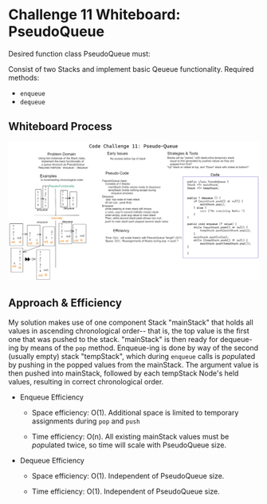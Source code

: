 # Challenge 11 Whiteboard: PseudoQueue

Desired function class PseudoQueue must:

Consist of two Stacks and implement basic Qeueue functionality.
Required methods:
* `enqueue`
* `dequeue`

## Whiteboard Process

![challenge-11-whiteboard](./java-code-challenge-11-whiteboard.png)

## Approach & Efficiency

My solution makes use of one component Stack "mainStack" that holds all values in ascending chronological order-- that is, the top value is the first one that was pushed to the stack.
"mainStack" is then ready for dequeue-ing by means of the `pop` method.
Enqueue-ing is done by way of the second (usually empty) stack "tempStack", which during `enqueue` calls is *pop*ulated by pushing in the popped values from the mainStack. The argument value is then pushed into mainStack, followed by each tempStack Node's held values, resulting in correct chronological order.

* Enqueue Efficiency
  * Space efficiency: O(1). Additional space is limited to temporary assignments during `pop` and `push`

  * Time efficiency: O(n). All existing mainStack values must be *pop*ulated twice, so time will scale with PseudoQueue size.

* Dequeue Efficiency
  * Space efficiency: O(1). Independent of PseudoQueue size.

  * Time efficiency: O(1). Independent of PseudoQueue size.
